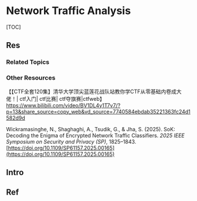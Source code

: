 # Network Traffic Analysis

[TOC]



## Res
### Related Topics


### Other Resources
【【CTF全套120集】清华大学顶尖蓝莲花战队站教你学CTF从零基础内卷成大佬！| ctf入门| ctf比赛| ctf夺旗赛|ctfweb】 https://www.bilibili.com/video/BV1DL4y1T7v7/?p=13&share_source=copy_web&vd_source=7740584ebdab35221363fc24d1582d9d

Wickramasinghe, N., Shaghaghi, A., Tsudik, G., & Jha, S. (2025). SoK: Decoding the Enigma of Encrypted Network Traffic Classifiers. _2025 IEEE Symposium on Security and Privacy (SP)_, 1825–1843. [https://doi.org/10.1109/SP61157.2025.00165](https://doi.org/10.1109/SP61157.2025.00165)



## Intro




## Ref
[👍 流量分析入门]: https://www.cnblogs.com/websec80/p/17879467.html
[👍 CTF-流量分析总结]: https://jwt1399.top/posts/29176.html

[👍 陇剑杯流量分析题解Writeup - 2021]: https://www.cnblogs.com/Cl0ud/p/15358511.html
